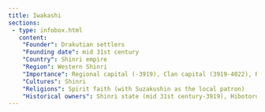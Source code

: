 ```yaml
---
title: Iwakashi
sections:
 - type: infobox.html
   content:
    "Founder": Drakutian settlers
    "Founding date": mid 31st century
    "Country": Shinri empire
    "Region": Western Shinri
    "Importance": Regional capital (-3919), Clan capital (3919-4022), Regional capital (4022 onwards)
    "Cultures": Shinri
    "Religions": Spirit faith (with Suzakushin as the local patron)
    "Historical owners": Shinri state (mid 31st century-3919), Hibotoru domain (3919-4026), Shinri alliance (4026-4113), Shinri empire (4113 onwards)
---
```


